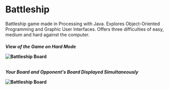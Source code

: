 # Battleship
Battleship game made in Processing with Java. Explores Object-Oriented Programming and Graphic User Interfaces.
Offers three difficulties of easy, medium and hard against the computer.
<h4>
  <p><em>View of the Game on Hard Mode</em></p>
  <img src ="https://i.imgur.com/H5dOqOR.png" alt = "Battleship Board">
  <br></br>
  <p><em>Your Board and Opponent's Board Displayed Simultaneously</em></p>     
  <img src ="https://i.imgur.com/lB2h01S.png" alt = "Battleship Board">
<h4> 




